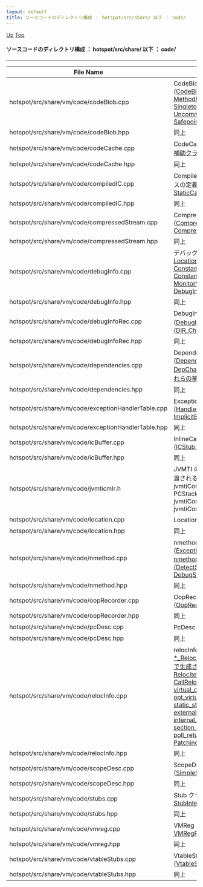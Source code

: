 ```yaml
---
layout: default
title: ソースコードのディレクトリ構成 ： hotspot/src/share/ 以下 ： code/
---
```

[Up](nopoim3uPN.html) [Top](../index.html)

#### ソースコードのディレクトリ構成 ： hotspot/src/share/ 以下 ： code/

--- 

File Name                                          | Description
-------------------------------------------------- | -----------------------------------------------------------------
hotspot/src/share/vm/code/codeBlob.cpp             | CodeBlob クラス及びそのサブクラスの定義 ([CodeBlob, BufferBlob, AdapterBlob, MethodHandlesAdapterBlob, RuntimeStub, SingletonBlob, RicochetBlob, DeoptimizationBlob, UncommonTrapBlob, ExceptionBlob, SafepointBlob](nod9zY9D-X.html))
hotspot/src/share/vm/code/codeBlob.hpp             | 同上
hotspot/src/share/vm/code/codeCache.cpp            | CodeCache クラスの定義 ([CodeCache, 及びその補助クラス(CodeBlob_sizes)](no3_HYHOCS.html))
hotspot/src/share/vm/code/codeCache.hpp            | 同上
hotspot/src/share/vm/code/compiledIC.cpp           | CompiledIC, CompiledStaticCall クラス関連のクラスの定義 ([CompiledICInfo, CompiledIC, StaticCallInfo, CompiledStaticCall](nokU5y27YJ.html))
hotspot/src/share/vm/code/compiledIC.hpp           | 同上
hotspot/src/share/vm/code/compressedStream.cpp     | CompressedStream クラス関連のクラスの定義 ([CompressedStream, CompressedReadStream, CompressedWriteStream](noy2uEkC8T.html))
hotspot/src/share/vm/code/compressedStream.hpp     | 同上
hotspot/src/share/vm/code/debugInfo.cpp            | デバッグ情報関連のクラスの定義 ([ScopeValue, LocationValue, ObjectValue, ConstantIntValue, ConstantLongValue, ConstantDoubleValue, ConstantOopWriteValue, ConstantOopReadValue, MonitorValue, DebugInfoReadStream, DebugInfoWriteStream](noQmJF4KJf.html))
hotspot/src/share/vm/code/debugInfo.hpp            | 同上
hotspot/src/share/vm/code/debugInfoRec.cpp         | DebugInformationRecorder クラスの定義 ([DebugInformationRecorder, 及びその補助クラス(DIR_Chunk)](noll5bD3QG.html))
hotspot/src/share/vm/code/debugInfoRec.hpp         | 同上
hotspot/src/share/vm/code/dependencies.cpp         | Dependencies クラス関連のクラスの定義 ([Dependencies, Dependencies::DepStream, DepChange, DepChange::ContextStream, 及びそれらの補助クラス(ClassHierarchyWalker)](noqEslgUtE.html))
hotspot/src/share/vm/code/dependencies.hpp         | 同上
hotspot/src/share/vm/code/exceptionHandlerTable.cpp| ExceptionHandlerTable クラス関連のクラスの定義 ([HandlerTableEntry, ExceptionHandlerTable, ImplicitExceptionTable](nolaFex5Dh.html))
hotspot/src/share/vm/code/exceptionHandlerTable.hpp| 同上
hotspot/src/share/vm/code/icBuffer.cpp             | InlineCacheBuffer クラス関連のクラスの定義 ([ICStub, InlineCacheBuffer](noshE-y6pe.html))
hotspot/src/share/vm/code/icBuffer.hpp             | 同上
hotspot/src/share/vm/code/jvmticmlr.h              | JVMTI の CompiledMethodLoad callback 関数に渡されるデータ構造の定義 (jvmtiCMLRKind, jvmtiCompiledMethodLoadRecordHeader, PCStackInfo, jvmtiCompiledMethodLoadInlineRecord, jvmtiCompiledMethodLoadDummyRecord)
hotspot/src/share/vm/code/location.cpp             | Location クラスの定義 ([Location](novNSA7VDa.html))
hotspot/src/share/vm/code/location.hpp             | 同上
hotspot/src/share/vm/code/nmethod.cpp              | nmethod クラス関連のクラスの定義 ([ExceptionCache, PcDescCache, nmethod, nmethodLocker, 及びそれらの補助クラス(DetectScavengeRoot, VerifyOopsClosure, DebugScavengeRoot)](no14LXQg07.html))
hotspot/src/share/vm/code/nmethod.hpp              | 同上
hotspot/src/share/vm/code/oopRecorder.cpp          | OopRecorder クラス及びその補助クラスの定義 ([OopRecorder, OopRecorder::IndexCache](no5lsOrHOX.html))
hotspot/src/share/vm/code/oopRecorder.hpp          | 同上
hotspot/src/share/vm/code/pcDesc.cpp               | PcDesc クラスの定義 ([PcDesc](noH0oeOEYZ.html))
hotspot/src/share/vm/code/pcDesc.hpp               | 同上
hotspot/src/share/vm/code/relocInfo.cpp            | relocInfo クラス関連のクラスの定義 ([relocInfo, *_Relocation(FORWARD_DECLARE_EACH_CLASSで生成されるクラス群), RelocationHolder, RelocIterator, Relocation, DataRelocation, CallRelocation, oop_Relocation, virtual_call_Relocation, opt_virtual_call_Relocation, static_call_Relocation, static_stub_Relocation, runtime_call_Relocation, external_word_Relocation, internal_word_Relocation, section_word_Relocation, poll_Relocation, poll_return_Relocation, breakpoint_Relocation, PatchingRelocIterator](no2935-q0.html))
hotspot/src/share/vm/code/relocInfo.hpp            | 同上
hotspot/src/share/vm/code/scopeDesc.cpp            | ScopeDesc クラス関連のクラスの定義 ([SimpleScopeDesc, ScopeDesc](noJ3FtsV5g.html))
hotspot/src/share/vm/code/scopeDesc.hpp            | 同上
hotspot/src/share/vm/code/stubs.cpp                | Stub クラス関連のクラスの定義 ([Stub, StubInterface, StubQueue](noKr7qYgCo.html))
hotspot/src/share/vm/code/stubs.hpp                | 同上
hotspot/src/share/vm/code/vmreg.cpp                | VMReg クラス関連のクラスの定義 ([VMRegImpl, VMRegPair](no_4UQEKGO.html))
hotspot/src/share/vm/code/vmreg.hpp                | 同上
hotspot/src/share/vm/code/vtableStubs.cpp          | VtableStubs クラス関連のクラスの定義 ([VtableStub, VtableStubs](noC1s4zTwP.html))
hotspot/src/share/vm/code/vtableStubs.hpp          | 同上






